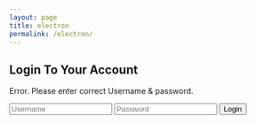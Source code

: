 ```yaml
---
layout: page
title: electron
permalink: /electron/
---
```


<section class="form animated flipInX">
  <h2>Login To Your Account</h2>
    <p class="error">Error. Please enter correct Username &amp; password.</p>
  <form class="loginbox" autocomplete="off">
    <input placeholder="Username" type="text" id="username"></input>
    <input placeholder="Password" type="password" id="password"></input>
<button id="submit">Login</button>
</form>
</section>
